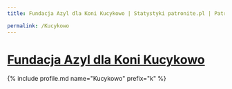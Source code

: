 ```yaml
---
title: Fundacja Azyl dla Koni Kucykowo | Statystyki patronite.pl | Patromierz

permalink: /Kucykowo
---
```


# [Fundacja Azyl dla Koni Kucykowo](https://patronite.pl/Kucykowo)

{% include profile.md name="Kucykowo" prefix="k" %}
